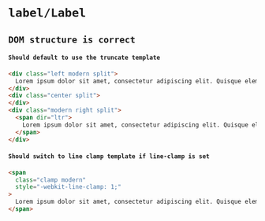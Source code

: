 # `label/Label`

## `DOM structure is correct`

####   `Should default to use the truncate template`

```html
<div class="left modern split">
  Lorem ipsum dolor sit amet, consectetur adipiscing elit. Quisque elementum sapien justo, vel mattis quam rhoncus eu.
</div>
<div class="center split">
</div>
<div class="modern right split">
  <span dir="ltr">
    Lorem ipsum dolor sit amet, consectetur adipiscing elit. Quisque elementum sapien justo, vel mattis quam rhoncus eu.
  </span>
</div>

```

####   `Should switch to line clamp template if line-clamp is set`

```html
<span
  class="clamp modern"
  style="-webkit-line-clamp: 1;"
>
  Lorem ipsum dolor sit amet, consectetur adipiscing elit. Quisque elementum sapien justo, vel mattis quam rhoncus eu. Lorem ipsum dolor sit amet, consectetur adipiscing elit. Quisque elementum sapien justo, vel mattis quam rhoncus eu.
</span>

```

